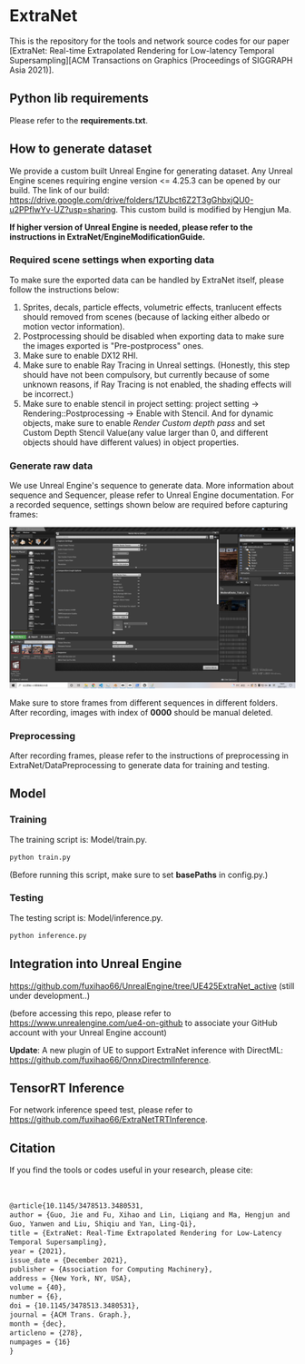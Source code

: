 # ExtraNet
This is the repository for the tools and network source codes for our paper [ExtraNet: Real-time Extrapolated Rendering for Low-latency Temporal Supersampling][ACM Transactions on Graphics (Proceedings of SIGGRAPH Asia 2021)].
## Python lib requirements
Please refer to the **requirements.txt**.

## How to generate dataset
We provide a custom built Unreal Engine for generating dataset. Any Unreal Engine scenes requiring engine version <= 4.25.3 can be opened by our build.
The link of our build: https://drive.google.com/drive/folders/1ZUbct6Z2T3gGhbxjQU0-u2PPflwYv-UZ?usp=sharing. This custom build is modified by Hengjun Ma.

**If higher version of Unreal Engine is needed, please refer to the instructions in ExtraNet/EngineModificationGuide.**

### Required scene settings when exporting data
To make sure the exported data can be handled by ExtraNet itself, please follow the instructions below:
1. Sprites, decals, particle effects, volumetric effects, tranlucent effects should removed from scenes (because of lacking either albedo or motion vector information).
2. Postprocessing should be disabled when exporting data to make sure the images exported is "Pre-postprocess" ones.
3. Make sure to enable DX12 RHI.
4. Make sure to enable Ray Tracing in Unreal settings. (Honestly, this step should have not been compulsory, but currently because of some unknown reasons, if Ray Tracing is not enabled, the shading effects will be incorrect.)
5. Make sure to enable stencil in project setting: project setting -> Rendering::Postprocessing -> Enable with Stencil. And for dynamic objects, make sure to enable *Render Custom depth pass* and set Custom Depth Stencil Value(any value larger than 0, and different objects should have different values) in object properties.


### Generate raw data
We use Unreal Engine's sequence to generate data. More information about sequence and Sequencer, please refer to Unreal Engine documentation.
For a recorded sequence, settings shown below are required before capturing frames:

![ue](ue.png)


Make sure to store frames from different sequences in different folders. After recording, images with index of **0000** should be manual deleted. 

### Preprocessing
After recording frames, please refer to the instructions of preprocessing in ExtraNet/DataPreprocessing to generate data for training and testing.

## Model
### Training
The training script is: Model/train.py.
```python
python train.py
```
(Before running this script, make sure to set **basePaths** in config.py.)
### Testing
The testing script is: Model/inference.py.
```python
python inference.py
```
## Integration into Unreal Engine
https://github.com/fuxihao66/UnrealEngine/tree/UE425ExtraNet_active (still under development..)

(before accessing this repo, please refer to https://www.unrealengine.com/ue4-on-github to associate your GitHub account with your Unreal Engine account)

**Update**: A new plugin of UE to support ExtraNet inference with DirectML: https://github.com/fuxihao66/OnnxDirectmlInference.
## TensorRT Inference
For network inference speed test, please refer to https://github.com/fuxihao66/ExtraNetTRTInference.
## Citation
If you find the tools or codes useful in your research, please cite:
```


@article{10.1145/3478513.3480531,
author = {Guo, Jie and Fu, Xihao and Lin, Liqiang and Ma, Hengjun and Guo, Yanwen and Liu, Shiqiu and Yan, Ling-Qi},
title = {ExtraNet: Real-Time Extrapolated Rendering for Low-Latency Temporal Supersampling},
year = {2021},
issue_date = {December 2021},
publisher = {Association for Computing Machinery},
address = {New York, NY, USA},
volume = {40},
number = {6},
doi = {10.1145/3478513.3480531},
journal = {ACM Trans. Graph.},
month = {dec},
articleno = {278},
numpages = {16}
}
```



